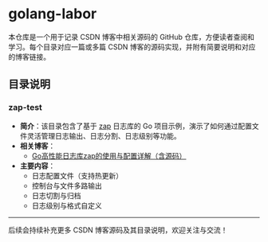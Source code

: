 # golang-labor

本仓库是一个用于记录 CSDN 博客中相关源码的 GitHub 仓库，方便读者查阅和学习。每个目录对应一篇或多篇 CSDN 博客的源码实现，并附有简要说明和对应的博客链接。

## 目录说明

### zap-test

- **简介**：该目录包含了基于 [zap](https://github.com/uber-go/zap) 日志库的 Go 项目示例，演示了如何通过配置文件灵活管理日志输出、日志分割、日志级别等功能。
- **相关博客**：
  - [Go高性能日志库zap的使用与配置详解（含源码）](https://blog.csdn.net/LanJieZhiFu/article/details/148922806?sharetype=blogdetail&sharerId=148922806&sharerefer=PC&sharesource=LanJieZhiFu&spm=1011.2480.3001.8118)  
- **主要内容**：
  - 日志配置文件（支持热更新）
  - 控制台与文件多路输出
  - 日志切割与归档
  - 日志级别与格式自定义

---

后续会持续补充更多 CSDN 博客源码及其目录说明，欢迎关注与交流！